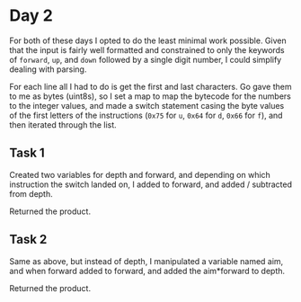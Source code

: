 # Day 2

For both of these days I opted to do the least minimal work possible. Given that the input is fairly well formatted and
constrained to only the keywords of `forward`, `up`, and `down` followed by a single digit number, I could simplify
dealing with parsing.

For each line all I had to do is get the first and last characters. Go gave them to me as bytes (uint8s), so I set a map
to map the bytecode for the numbers to the integer values, and made a switch statement casing the byte values of the
first letters of the instructions (`0x75` for `u`, `0x64` for `d`, `0x66` for `f`), and then iterated through the list.

## Task 1

Created two variables for depth and forward, and depending on which instruction the switch landed on, I added to
forward, and added / subtracted from depth.

Returned the product.

## Task 2

Same as above, but instead of depth, I manipulated a variable named aim, and when forward added to forward, and added
the aim*forward to depth.

Returned the product.
